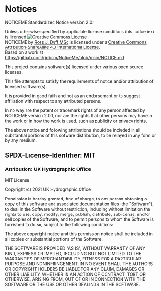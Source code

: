 # Notices

NOTICEME Standardized Notice version 2.0.1

Unless otherwise specified by applicable license conditions this notice text is licensed
<a rel="license" href="http://creativecommons.org/licenses/by-sa/4.0/">
<img alt="Creative Commons License" style="border-width:0"
src="https://i.creativecommons.org/l/by-sa/4.0/80x15.png" /></a>
<br />
<span xmlns:dct="http://purl.org/dc/terms/"
href="http://purl.org/dc/dcmitype/Text" property="dct:title" rel="dct:type">
NOTICEME
</span>
by
<a xmlns:cc="http://creativecommons.org/ns#"
href="https://github.com/rjdbcm"
property="cc:attributionName"
rel="cc:attributionURL">Ross J. Duff MSc</a> is licensed under a
<a rel="license" href="http://creativecommons.org/licenses/by-sa/4.0/">
Creative Commons Attribution-ShareAlike 4.0 International License</a>.<br />
Based on a work at
<a xmlns:dct="http://purl.org/dc/terms/"
href="https://github.com/rjdbcm/NoticeMe/blob/main/NOTICE.md" rel="dct:source">
https://github.com/rjdbcm/NoticeMe/blob/main/NOTICE.md
</a>

This project contains software(s) licensed under various open source licenses.

This file attempts to satisfy the requirements of notice and/or attribution of
licensed software(s).

It is provided in good faith and not as an endorsement or to suggest affiliation
with respect to any attributed persons.

In no way are the patent or trademark rights of any person affected by NOTICEME
version 2.0.1,
nor are the rights that other persons may have in the work or in how the work is
used, such as publicity or privacy rights.

The above notice and following attributions should be included in all substantial
portions of this sofware distribution, to be relayed in any form or by any medium.

## SPDX-License-Identifier: MIT

### Attribution: UK Hydrographic Office

MIT License

Copyright (c) 2021 UK Hydrographic Office

Permission is hereby granted, free of charge, to any person obtaining a copy
of this software and associated documentation files (the "Software"), to deal
in the Software without restriction, including without limitation the rights
to use, copy, modify, merge, publish, distribute, sublicense, and/or sell
copies of the Software, and to permit persons to whom the Software is
furnished to do so, subject to the following conditions:

The above copyright notice and this permission notice shall be included in all
copies or substantial portions of the Software.

THE SOFTWARE IS PROVIDED "AS IS", WITHOUT WARRANTY OF ANY KIND, EXPRESS OR
IMPLIED, INCLUDING BUT NOT LIMITED TO THE WARRANTIES OF MERCHANTABILITY,
FITNESS FOR A PARTICULAR PURPOSE AND NONINFRINGEMENT. IN NO EVENT SHALL THE
AUTHORS OR COPYRIGHT HOLDERS BE LIABLE FOR ANY CLAIM, DAMAGES OR OTHER
LIABILITY, WHETHER IN AN ACTION OF CONTRACT, TORT OR OTHERWISE, ARISING FROM,
OUT OF OR IN CONNECTION WITH THE SOFTWARE OR THE USE OR OTHER DEALINGS IN THE
SOFTWARE.
